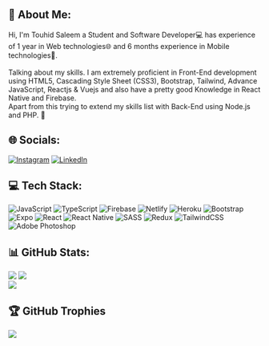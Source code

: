 ## 💫 About Me:
Hi, I'm Touhid Saleem a Student and Software Developer💻 has experience of 1 year in Web technologies🌐 and 6 months experience in Mobile technologies📱.<br><br>Talking about my skills. I am extremely proficient in Front-End development using HTML5, Cascading Style Sheet (CSS3), Bootstrap, Tailwind, Advance JavaScript, Reactjs & Vuejs and also have a pretty good Knowledge in React Native and Firebase. <br>Apart from this trying to extend my skills list with Back-End using Node.js and PHP. 💯


## 🌐 Socials:
[![Instagram](https://img.shields.io/badge/Instagram-%23E4405F.svg?logo=Instagram&logoColor=white)](https://instagram.com/_touhidkhan) [![LinkedIn](https://img.shields.io/badge/LinkedIn-%230077B5.svg?logo=linkedin&logoColor=white)](https://linkedin.com/in/touhidsaleem) 

## 💻 Tech Stack:
![JavaScript](https://img.shields.io/badge/javascript-%23323330.svg?style=flat&logo=javascript&logoColor=%23F7DF1E) ![TypeScript](https://img.shields.io/badge/typescript-%23007ACC.svg?style=flat&logo=typescript&logoColor=white) ![Firebase](https://img.shields.io/badge/firebase-%23039BE5.svg?style=flat&logo=firebase) ![Netlify](https://img.shields.io/badge/netlify-%23000000.svg?style=flat&logo=netlify&logoColor=#00C7B7) ![Heroku](https://img.shields.io/badge/heroku-%23430098.svg?style=flat&logo=heroku&logoColor=white) ![Bootstrap](https://img.shields.io/badge/bootstrap-%23563D7C.svg?style=flat&logo=bootstrap&logoColor=white) ![Expo](https://img.shields.io/badge/expo-1C1E24?style=flat&logo=expo&logoColor=#D04A37) ![React](https://img.shields.io/badge/react-%2320232a.svg?style=flat&logo=react&logoColor=%2361DAFB) ![React Native](https://img.shields.io/badge/react_native-%2320232a.svg?style=flat&logo=react&logoColor=%2361DAFB) ![SASS](https://img.shields.io/badge/SASS-hotpink.svg?style=flat&logo=SASS&logoColor=white) ![Redux](https://img.shields.io/badge/redux-%23593d88.svg?style=flat&logo=redux&logoColor=white) ![TailwindCSS](https://img.shields.io/badge/tailwindcss-%2338B2AC.svg?style=flat&logo=tailwind-css&logoColor=white) ![Adobe Photoshop](https://img.shields.io/badge/adobephotoshop-%2331A8FF.svg?style=flat&logo=adobephotoshop&logoColor=white)
## 📊 GitHub Stats:
![](https://github-readme-stats.vercel.app/api?username=touhid-1&theme=react&hide_border=false&include_all_commits=true&count_private=true&margin-w=4)
![](https://github-readme-streak-stats.herokuapp.com/?user=touhid-1&theme=react&hide_border=false)<br/>
![](https://github-readme-stats.vercel.app/api/top-langs/?username=touhid-1&theme=react&hide_border=false&include_all_commits=true&count_private=true&layout=compact)

## 🏆 GitHub Trophies
![](https://github-profile-trophy.vercel.app/?username=touhid-1&theme=radical&no-frame=false&no-bg=false&margin-w=4)

